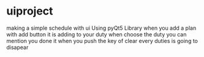 # uiproject
making a simple schedule with ui 
Using pyQt5 Library 
when you add a plan with add button it is adding to your duty
when choose the duty you can mention you done it
when you push the key of clear every duties is going to disapear
